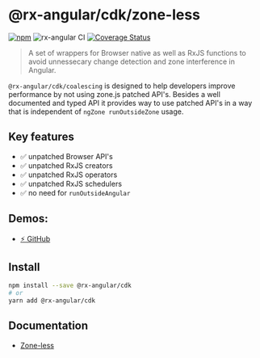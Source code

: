 # @rx-angular/cdk/zone-less

[![npm](https://img.shields.io/npm/v/%40rx-angular%2Fcdk.svg)](https://www.npmjs.com/package/%40rx-angular%2Fcdk)
![rx-angular CI](https://github.com/rx-angular/rx-angular/workflows/rx-angular%20CI/badge.svg?branch=main)
[![Coverage Status](https://raw.githubusercontent.com/rx-angular/rx-angular/github-pages/docs/test-coverage/cdk/jest-coverage-badge.svg)](https://rx-angular.github.io/rx-angular/test-coverage/cdk/lcov-report/index.html)

> A set of wrappers for Browser native as well as RxJS functions to avoid unnessecary change detection and zone interference in Angular.

`@rx-angular/cdk/coalescing` is designed to help developers improve performance by not using zone.js patched API's.
Besides a well documented and typed API it provides way to use patched API's in a way that is independent of `ngZone runOutsideZone` usage.

## Key features

- ✅ unpatched Browser API's
- ✅ unpatched RxJS creators
- ✅ unpatched RxJS operators
- ✅ unpatched RxJS schedulers
- ✅ no need for `runOutsideAngular`

## Demos:

- [⚡ GitHub](https://github.com/BioPhoton/rx-angular-cdk-zone-less)

## Install

```bash
npm install --save @rx-angular/cdk
# or
yarn add @rx-angular/cdk
```

## Documentation

- [Zone-less](https://rx-angular.io/docs/cdk/zone-less)
